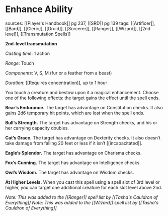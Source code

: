 # Enhance Ability
sources: [[Player's Handbook]] pg 237, [[SRD]] pg 139
tags: [[Artificer]], [[Bard]], [[Cleric]], [[Druid]], [[Sorcerer]], [[Ranger]], [[Wizard]], [[2nd level]], [[Transmutation Spells]]

**2nd-level transmutation**

*Casting time*: 1 action

*Range*: Touch

*Components*: V, S, M (fur or a feather from a beast)

*Duration*: [[Requires concentration]], up to 1 hour

You touch a creature and bestow upon it a magical enhancement. Choose one of the following effects: the target gains the effect until the spell ends.

**Bear’s Endurance.** The target has advantage on Constitution checks. It also gains 2d6 temporary hit points, which are lost when the spell ends.

**Bull’s Strength.** The target has advantage on Strength checks, and his or her carrying capacity doubles.

**Cat’s Grace.** The target has advantage on Dexterity checks. It also doesn’t take damage from falling 20 feet or less if it isn’t [[incapacitated]].

**Eagle’s Splendor.** The target has advantage on Charisma checks.

**Fox’s Cunning.** The target has advantage on Intelligence checks.

**Owl’s Wisdom.** The target has advantage on Wisdom checks.

**At Higher Levels.** When you cast this spell using a spell slot of 3rd level or higher, you can target one additional creature for each slot level above 2nd.

*Note: This was added to the [[Ranger]] spell list by [[Tasha's Cauldron of Everything]]*
*Note: This was added to the [[Wizard]] spell list by [[Tasha's Cauldron of Everything]]*